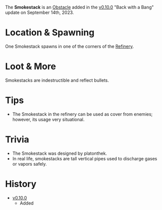 The **Smokestack** is an [Obstacle](/obstacles) added in the [v0.10.0](https://github.com/HasangerGames/suroi/releases/tag/v0.10.0) "Back with a Bang" update on September 14th, 2023.

# Location & Spawning

One Smokestack spawns in one of the corners of the [Refinery](/buildings/refinery).

# Loot & More

Smokestacks are indestructible and reflect bullets.

# Tips

- The Smokestack in the refinery can be used as cover from enemies; however, its usage very situational.

# Trivia

- The Smokestack was designed by platonthek.
- In real life, smokestacks are tall vertical pipes used to discharge gases or vapors safely.

# History

- [v0.10.0](https://github.com/HasangerGames/suroi/releases/tag/v0.10.0)
  - Added